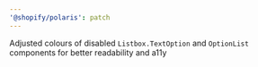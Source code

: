 ```yaml
---
'@shopify/polaris': patch
---
```


Adjusted colours of disabled `Listbox.TextOption` and `OptionList` components for better readability and a11y
